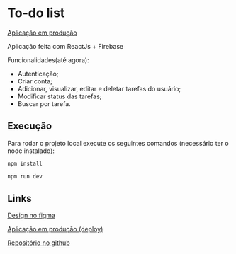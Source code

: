 # To-do list

[Aplicação em produção](https://trab-todo-list.netlify.app)

Aplicação feita com ReactJs + Firebase

Funcionalidades(até agora):
- Autenticação;
- Criar conta;
- Adicionar, visualizar, editar e deletar tarefas do usuário;
- Modificar status das tarefas;
- Buscar por tarefa.

## Execução

Para rodar o projeto local execute os seguintes comandos (necessário ter o node instalado):

```bash
npm install 
```

```bash
npm run dev
```

## Links

[Design no figma](https://www.figma.com/file/itnC1EvaD05sm0kNGeyko7/Web?node-id=0%3A1&t=owCNeuenYTJNk2Hw-0)

[Aplicação em produção (deploy)](https://trab-todo-list.netlify.app)

[Repositório no github](https://github.com/paulosreis/todo-list)
